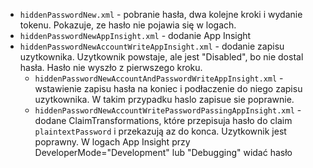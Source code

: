 - `hiddenPasswordNew.xml` - pobranie hasła, dwa kolejne kroki i wydanie tokenu. Pokazuje, ze hasło nie pojawia się w logach.
- `hiddenPasswordNewAppInsight.xml` - dodanie App Insight
- `hiddenPasswordNewAccountWriteAppInsight.xml` - dodanie zapisu uzytkownika. Uzytkownik powstaje, ale jest "Disabled", bo nie dostal hasła. Hasło nie wyszło z pierwszego kroku.
  - `hiddenPasswordNewAccountAndPasswordWriteAppInsight.xml` - wstawienie zapisu hasła na koniec i podłaczenie do niego zapisu uzytkownika. W takim przypadku haslo zapisue sie poprawnie.
  - `hiddenPasswordNewAccountWritePasswordPassingAppInsight.xml` - dodane ClaimTransformations, które przepisuja hasło do claim `plaintextPassword` i przekazują az do konca. Uzytkownik jest poprawny. W logach App Insight przy DeveloperMode="Development" lub "Debugging" widać hasło
